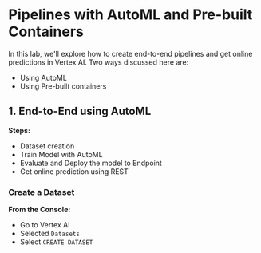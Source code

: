 # Pipelines with AutoML and Pre-built Containers

In this lab, we'll explore how to create end-to-end pipelines and get online predictions in Vertex AI.
Two ways discussed here are:
- Using AutoML
- Using Pre-built containers

## 1. End-to-End using AutoML
**Steps:**
- Dataset creation
- Train Model with AutoML
- Evaluate and Deploy the model to Endpoint
- Get online prediction using REST

###  Create a Dataset
**From the Console:**
- Go to Vertex AI
- Selected `Datasets`
- Select `CREATE DATASET`
